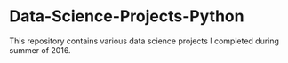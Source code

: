 # Data-Science-Projects-Python

This repository contains various data science projects I completed during summer of 2016.
